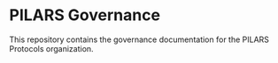 # PILARS Governance

This repository contains the governance documentation for the PILARS Protocols organization.


